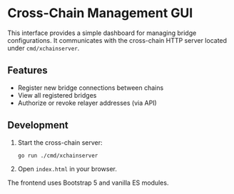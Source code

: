# Cross-Chain Management GUI

This interface provides a simple dashboard for managing bridge configurations.
It communicates with the cross-chain HTTP server located under `cmd/xchainserver`.

## Features

- Register new bridge connections between chains
- View all registered bridges
- Authorize or revoke relayer addresses (via API)

## Development

1. Start the cross-chain server:
   ```bash
   go run ./cmd/xchainserver
   ```
2. Open `index.html` in your browser.

The frontend uses Bootstrap 5 and vanilla ES modules.
